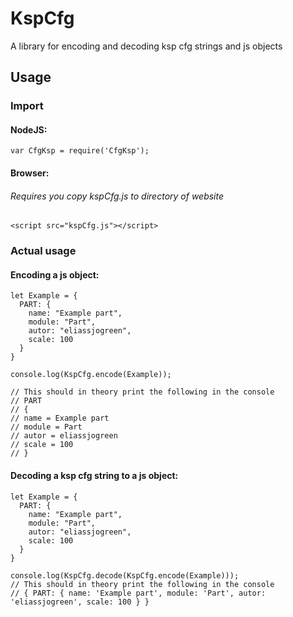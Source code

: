 # KspCfg
A library for encoding and decoding ksp cfg strings and js objects

## Usage

### Import
#### NodeJS: 
```
var CfgKsp = require('CfgKsp');
```
#### Browser:
###### Requires you copy kspCfg.js to directory of website
```
<script src="kspCfg.js"></script>
```

### Actual usage
#### Encoding a js object:
```
let Example = {
  PART: {
    name: "Example part",
    module: "Part",
    autor: "eliassjogreen",
    scale: 100
  }
}

console.log(KspCfg.encode(Example));

// This should in theory print the following in the console
// PART
// {
// name = Example part
// module = Part
// autor = eliassjogreen
// scale = 100
// }
```

#### Decoding a ksp cfg string to a js object:
```
let Example = {
  PART: {
    name: "Example part",
    module: "Part",
    autor: "eliassjogreen",
    scale: 100
  }
}

console.log(KspCfg.decode(KspCfg.encode(Example)));
// This should in theory print the following in the console
// { PART: { name: 'Example part', module: 'Part', autor: 'eliassjogreen', scale: 100 } }
```
